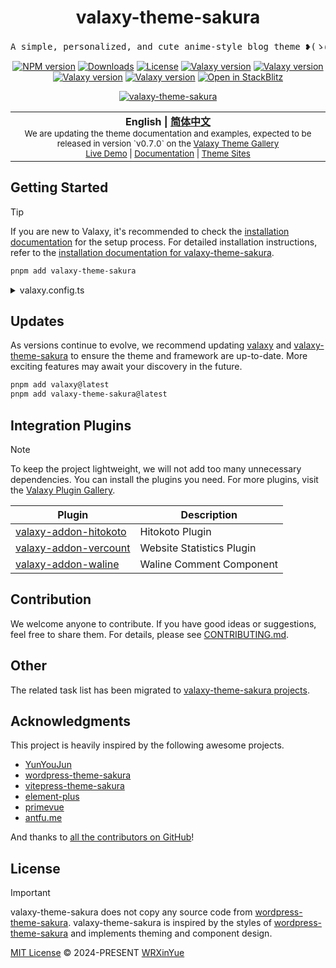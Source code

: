 <h1 align="center">valaxy-theme-sakura</h1>
<pre align="center">
A simple, personalized, and cute anime-style blog theme ❥(ゝω・✿ฺ)
</pre>

<p align="center">
  <a href="https://npmjs.com/package/valaxy-theme-sakura" rel="nofollow" target="__blank"><img src="https://img.shields.io/npm/v/valaxy-theme-sakura/latest.svg?style=flat&colorA=18181B&colorB=FF6F91" alt="NPM version"></a>
  <a href="https://npm.chart.dev/valaxy-theme-sakura" target="__blank"><img src="https://img.shields.io/npm/dm/valaxy-theme-sakura.svg?style=flat&colorA=18181B&colorB=FF6F91" alt="Downloads"></a>
  <a href="https://github.com/wrxinyue/valaxy-theme-sakura/tree/main/LICENSE" target="__blank"><img src="https://img.shields.io/github/license/wrxinyue/valaxy-theme-sakura.svg?style=flat&colorA=18181B&colorB=FF6F91" alt="License"></a>
  <a href="https://npmjs.com/package/valaxy" rel="nofollow" target="__blank"><img src="https://img.shields.io/npm/dependency-version/valaxy-theme-sakura/dev/valaxy?style=flat&colorA=18181B&colorB=9333ea" alt="Valaxy version"></a>
  <a href="https://npmjs.com/package/valaxy" rel="nofollow" target="__blank"><img src="https://img.shields.io/npm/dependency-version/valaxy-theme-sakura/peer/valaxy-addon-hitokoto?style=flat&colorA=18181B&colorB=9333ea" alt="Valaxy version"></a>
  <a href="https://npmjs.com/package/valaxy" rel="nofollow" target="__blank"><img src="https://img.shields.io/npm/dependency-version/valaxy-theme-sakura/peer/valaxy-addon-vercount?style=flat&colorA=18181B&colorB=9333ea" alt="Valaxy version"></a>
  <a href="https://npmjs.com/package/valaxy" rel="nofollow" target="__blank"><img src="https://img.shields.io/npm/dependency-version/valaxy-theme-sakura/dev/valaxy-addon-waline?style=flat&colorA=18181B&colorB=9333ea" alt="Valaxy version"></a>
  <a href="https://stackblitz.com/edit/stackblitz-starters-tqdtk7?file=README.md" target="__blank"><img src="https://img.shields.io/badge/Open in StackBlitz-_?logo=stackblitz&colorA=18181B&colorB=439CFF" alt="Open in StackBlitz"></a>
</p>

<p align="center">
<a href="https://sakura.wrxinyue.org" target="_blank">
<img src="https://valaxy-theme-sakura.s3.bitiful.net/demo%2F2025-01-05%20222200.png" alt="valaxy-theme-sakura" />
</a>
</p>

<div align="center">
<table>
<tbody>
<tr>
<td align="center">
  <img width="2000" height="0" alt="" aria-hidden="true"><br>
  <span><b>English | <a href="./README.zh-CN.md">简体中文</a></b></span><br>
  <sub>We are updating the theme documentation and examples, expected to be released in version `v0.7.0` on the <a href="https://valaxy.site/themes/gallery">Valaxy Theme Gallery</a></sub><br>
  <sub><a href="https://sakura.wrxinyue.org/">Live Demo</a>  | <a href="https://sakura.valaxy.site/">Documentation</a> | <a href="https://sakura.valaxy.site/examples/gallery">Theme Sites</a></sub><br>
  <img width="2000" height="0" alt="" aria-hidden="true">
</td>
</tr>
</tbody>
</table>
</div>

## Getting Started

> [!TIP]
> If you are new to Valaxy, it's recommended to check the [installation documentation](https://valaxy.site/guide/getting-started) for the setup process. For detailed installation instructions, refer to the [installation documentation for valaxy-theme-sakura](https://sakura.valaxy.site/guide/installation).

```bash
pnpm add valaxy-theme-sakura
```

<details>
<summary>valaxy.config.ts</summary><br>

For detailed configuration and explanations, see [Theme Configuration](https://sakura.valaxy.site/config/theme).

```ts
import { defineValaxyConfig } from 'valaxy'
import type { ThemeUserConfig } from 'valaxy-theme-sakura'

export default defineValaxyConfig<ThemeUserConfig>({
  theme: 'sakura',

  themeConfig: {
    ui: {
      primary: '#ff4e6a',
    },

    hero: {
      title: 'Hello, sakura',
      motto: 'You got to put the past behind you before you can move on.',
      urls: [
        'https://wrxinyue-images.s3.bitiful.net/wallpaper/Genshin Impact - Yae Miko (4) Cybust PC.mp4',
        'https://wrxinyue-images.s3.bitiful.net/pc-wallpaper/wallhaven-yxwy7k.jpg'
      ],
      style: 'scanline',
    },
  },
})
```

<br></details>

## Updates

As versions continue to evolve, we recommend updating [valaxy](https://github.com/YunYouJun/valaxy) and [valaxy-theme-sakura](https://github.com/WRXinYue/valaxy-theme-sakura) to ensure the theme and framework are up-to-date. More exciting features may await your discovery in the future.

```bash
pnpm add valaxy@latest
pnpm add valaxy-theme-sakura@latest
```

## Integration Plugins

> [!NOTE]
> To keep the project lightweight, we will not add too many unnecessary dependencies. You can install the plugins you need. For more plugins, visit the [Valaxy Plugin Gallery](https://valaxy.site/addons/gallery).

| Plugin                                                                                            | Description               |
| ------------------------------------------------------------------------------------------------- | ------------------------- |
| [valaxy-addon-hitokoto](https://github.com/valaxyjs/valaxy-addon-hitokoto)                        | Hitokoto Plugin           |
| [valaxy-addon-vercount](https://github.com/valaxyjs/valaxy-addon-vercount)                        | Website Statistics Plugin |
| [valaxy-addon-waline](https://github.com/YunYouJun/valaxy/tree/main/packages/valaxy-addon-waline) | Waline Comment Component  |

## Contribution

We welcome anyone to contribute. If you have good ideas or suggestions, feel free to share them. For details, please see [CONTRIBUTING.md](./CONTRIBUTING.md).

## Other

The related task list has been migrated to [valaxy-theme-sakura projects](https://github.com/WRXinYue/valaxy-theme-sakura/projects).

## Acknowledgments

This project is heavily inspired by the following awesome projects.

- [YunYouJun](https://valaxy.site/)
- [wordpress-theme-sakura](https://github.com/mashirozx/sakura)
- [vitepress-theme-sakura](https://github.com/flaribbit/vitepress-theme-sakura)
- [element-plus](https://github.com/element-plus/element-plus)
- [primevue](https://github.com/primefaces/primevue)
- [antfu.me](https://github.com/antfu/antfu.me)

And thanks to [all the contributors on GitHub](https://github.com/wrxinyue/valaxy-theme-sakura/graphs/contributors)!

## License

> [!IMPORTANT]
> valaxy-theme-sakura does not copy any source code from [wordpress-theme-sakura](https://github.com/mashirozx/sakura). valaxy-theme-sakura is inspired by the styles of [wordpress-theme-sakura](https://github.com/mashirozx/sakura) and implements theming and component design.

[MIT License](https://github.com/WRXinYue/valaxy-theme-sakura/blob/main/LICENSE) © 2024-PRESENT [WRXinYue](https://github.com/wrxinyue)
